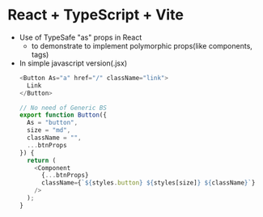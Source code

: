# React + TypeScript + Vite

- Use of TypeSafe "as" props in React
  - to demonstrate to implement polymorphic props(like components, tags)
- In simple javascript version(.jsx)
  ```javascript App.jsx
  <Button As="a" href="/" className="link">
    Link
  </Button>
  ```
  ```javascript Button.jsx
  // No need of Generic BS
  export function Button({
    As = "button",
    size = "md",
    className = "",
    ...btnProps
  }) {
    return (
      <Component
        {...btnProps}
        className={`${styles.button} ${styles[size]} ${className}`}
      />
    );
  }
  ```

